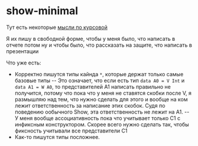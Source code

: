 # show-minimal

Тут есть некоторые [мысли по курсовой](https://docs.google.com/document/d/1xjLKAkinbv5_SlKIQW87ZD2QaNcFBvBcb8TS5rksiNM/edit?usp=sharing)

Я их пишу в свободной форме, чтобы у меня было, что написать в отчете потом ну и чтобы было, что рассказать на защите, что написать в презентации

Что уже есть:
- Корректно пишутся типы кайнда `*`, которые держат только самые базовые типы
-- Это означает, что если есть тип `data A0 = V Int` и `data A1 = W A0`, то представителей A1 написать правильно не получится, потому что пока что у меня не ставятся скобки после V, я размышляю над тем, что нужно сделать для этого и вообще на ком лежит ответственность за написание этих скобок. Судя по поведению ообычного Show, эта ответственность не лежит на A1.
-- У меня вообще ассоциативность пока что учитывает только C1 с инфиксным конструктором. Скорее всего нужно сделать так, чтобы фиксность учитывали все представители C1
- Как-то пишутся типы посложнее.
